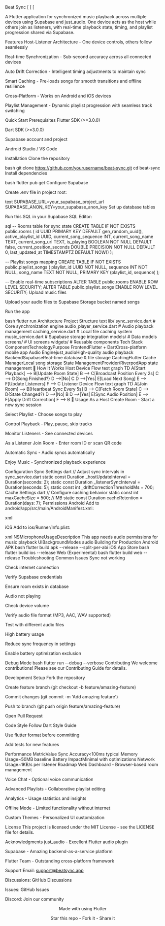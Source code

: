 ﻿Beat Sync 
[
[
[

A Flutter application for synchronized music playback across multiple devices using Supabase and just_audio. One device acts as the host while others join as listeners, with real-time playback state, timing, and playlist progression shared via Supabase.

 Features
 Host-Listener Architecture - One device controls, others follow seamlessly

 Real-time Synchronization - Sub-second accuracy across all connected devices

 Auto Drift Correction - Intelligent timing adjustments to maintain sync

 Smart Caching - Pre-loads songs for smooth transitions and offline resilience

 Cross-Platform - Works on Android and iOS devices

 Playlist Management - Dynamic playlist progression with seamless track switching

 Quick Start
Prerequisites
Flutter SDK (>=3.0.0)

Dart SDK (>=3.0.0)

Supabase account and project

Android Studio / VS Code

Installation
Clone the repository

bash
git clone https://github.com/yourusername/beat-sync.git
cd beat-sync
Install dependencies

bash
flutter pub get
Configure Supabase

Create .env file in project root:

text
SUPABASE_URL=your_supabase_project_url
SUPABASE_ANON_KEY=your_supabase_anon_key
Set up database tables

Run this SQL in your Supabase SQL Editor:

sql
-- Rooms table for sync state
CREATE TABLE IF NOT EXISTS public.rooms (
  id UUID PRIMARY KEY DEFAULT gen_random_uuid(),
  active_playlist_id UUID,
  current_song_sequence INT,
  current_song_name TEXT,
  current_song_url TEXT,
  is_playing BOOLEAN NOT NULL DEFAULT false,
  current_position_seconds DOUBLE PRECISION NOT NULL DEFAULT 0,
  last_updated_at TIMESTAMPTZ DEFAULT NOW()
);

-- Playlist songs mapping
CREATE TABLE IF NOT EXISTS public.playlist_songs (
  playlist_id UUID NOT NULL,
  sequence INT NOT NULL,
  song_name TEXT NOT NULL,
  PRIMARY KEY (playlist_id, sequence)
);

-- Enable real-time subscriptions
ALTER TABLE public.rooms ENABLE ROW LEVEL SECURITY;
ALTER TABLE public.playlist_songs ENABLE ROW LEVEL SECURITY;
Upload music files

Upload your audio files to Supabase Storage bucket named songs

Run the app

bash
flutter run
 Architecture
Project Structure
text
lib/
 sync_service.dart           #  Core synchronization engine
 audio_player_service.dart   #  Audio playback management
 caching_service.dart        #  Local file caching system
 music_service.dart          #  Supabase storage integration
 models/                     #  Data models
 screens/                    #  UI screens
 widgets/                    #  Reusable components
Tech Stack
ComponentTechnologyPurpose
FrontendFlutter + DartCross-platform mobile app
Audio Enginejust_audioHigh-quality audio playback
BackendSupabaseReal-time database & file storage
CachingFlutter Cache ManagerLocal song storage
State ManagementProvider/RiverpodApp state management
🔧 How It Works
Host Device Flow
text
graph TD
    A[Start Playback] --> B[Update Room State]
    B --> C[Broadcast Position Every 2s]
    C --> D{Song Finished?}
    D -->|No| C
    D -->|Yes| E[Load Next Song]
    E --> F[Update Listeners]
    F --> C
Listener Device Flow
text
graph TD
    A[Join Room] --> B[Heartbeat Sync Every 5s]
    B --> C[Fetch Room State]
    C --> D{State Changed?}
    D -->|No| B
    D -->|Yes| E[Sync Audio Position]
    E --> F[Apply Drift Correction]
    F --> B
📱 Usage
As a Host
Create Room - Start a new sync session

Select Playlist - Choose songs to play

Control Playback - Play, pause, skip tracks

Monitor Listeners - See connected devices

As a Listener
Join Room - Enter room ID or scan QR code

Automatic Sync - Audio syncs automatically

Enjoy Music - Synchronized playback experience

 Configuration
Sync Settings
dart
// Adjust sync intervals in sync_service.dart
static const Duration _hostUpdateInterval = Duration(seconds: 2);
static const Duration _listenerSyncInterval = Duration(seconds: 5);
static const int _driftCorrectionThresholdMs = 700;
Cache Settings
dart
// Configure caching behavior
static const int maxCacheSize = 500; // MB
static const Duration cacheRetention = Duration(days: 7);
 Permissions
Android
Add to android/app/src/main/AndroidManifest.xml:

xml
<uses-permission android:name="android.permission.INTERNET" />
<uses-permission android:name="android.permission.WAKE_LOCK" />
<uses-permission android:name="android.permission.FOREGROUND_SERVICE" />

<!-- For external storage (API < 29) -->
<uses-permission android:name="android.permission.WRITE_EXTERNAL_STORAGE" 
                 android:maxSdkVersion="28" />
<uses-permission android:name="android.permission.READ_EXTERNAL_STORAGE" />
iOS
Add to ios/Runner/Info.plist:

xml
<key>NSMicrophoneUsageDescription</key>
<string>This app needs audio permissions for music playback</string>
<key>UIBackgroundModes</key>
<array>
    <string>audio</string>
</array>
 Building for Production
Android APK
bash
flutter build apk --release --split-per-abi
iOS App Store
bash
flutter build ios --release
Web (Experimental)
bash
flutter build web --release
 Troubleshooting
Common Issues
 Sync not working

Check internet connection

Verify Supabase credentials

Ensure room exists in database

 Audio not playing

Check device volume

Verify audio file format (MP3, AAC, WAV supported)

Test with different audio files

 High battery usage

Reduce sync frequency in settings

Enable battery optimization exclusion

Debug Mode
bash
flutter run --debug --verbose
 Contributing
We welcome contributions! Please see our Contributing Guide for details.

Development Setup
Fork the repository

Create feature branch (git checkout -b feature/amazing-feature)

Commit changes (git commit -m 'Add amazing feature')

Push to branch (git push origin feature/amazing-feature)

Open Pull Request

Code Style
Follow Dart Style Guide

Use flutter format before committing

Add tests for new features

 Performance
MetricValue
Sync Accuracy<100ms typical
Memory Usage~50MB baseline
Battery ImpactMinimal with optimizations
Network Usage~1KB/s per listener
 Roadmap
 Web Dashboard - Browser-based room management

 Voice Chat - Optional voice communication

 Advanced Playlists - Collaborative playlist editing

 Analytics - Usage statistics and insights

 Offline Mode - Limited functionality without internet

 Custom Themes - Personalized UI customization

 License
This project is licensed under the MIT License - see the LICENSE file for details.

 Acknowledgments
just_audio - Excellent Flutter audio plugin

Supabase - Amazing backend-as-a-service platform

Flutter Team - Outstanding cross-platform framework

 Support
 Email: support@beatsync.app

 Discussions: GitHub Discussions

 Issues: GitHub Issues

 Discord: Join our community

<div align="center">
Made with  using Flutter

 Star this repo -  Fork it -  Share it

</div>
